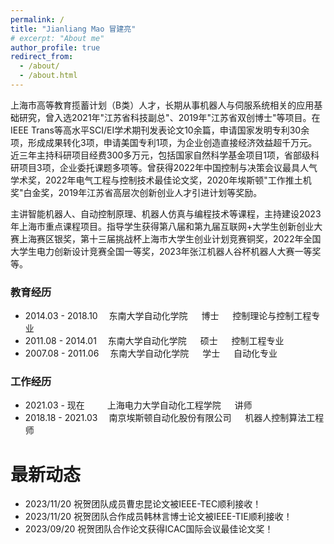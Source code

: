 ```yaml
---
permalink: /
title: "Jianliang Mao 冒建亮"
# excerpt: "About me"
author_profile: true
redirect_from: 
  - /about/
  - /about.html
---
```

<!--permalink: /: 设置页面的永久链接为根目录。
title: "About me": 设置页面的标题为"About me"。
excerpt: "About me": 设置页面的摘要为"About me"。
author_profile: true: 显示作者的个人资料。
redirect_from:: 设置重定向链接，将其他链接指向该页面。-->

上海市高等教育揽蓄计划（B类）人才，长期从事机器人与伺服系统相关的应用基础研究，曾入选2021年"江苏省科技副总"、2019年"江苏省双创博士"等项目。在IEEE Trans等高水平SCI/EI学术期刊发表论文10余篇，申请国家发明专利30余项，形成成果转化3项，申请美国专利1项，为企业创造直接经济效益超千万元。近三年主持科研项目经费300多万元，包括国家自然科学基金项目1项，省部级科研项目3项，企业委托课题多项等。曾获得2022年中国控制与决策会议最具人气学术奖，2022年电气工程与控制技术最佳论文奖，2020年埃斯顿"工作推土机奖"白金奖，2019年江苏省高层次创新创业人才引进计划等奖励。

主讲智能机器人、自动控制原理、机器人仿真与编程技术等课程，主持建设2023年上海市重点课程项目。指导学生获得第八届和第九届互联网+大学生创新创业大赛上海赛区银奖，第十三届挑战杯上海市大学生创业计划竞赛铜奖，2022年全国大学生电力创新设计竞赛全国一等奖，2023年张江机器人谷杯机器人大赛一等奖等。

### 教育经历
- 2014.03 - 2018.10      &emsp;东南大学自动化学院  &emsp; 博士 &emsp; 控制理论与控制工程专业 
- 2011.08 - 2014.01      &emsp;东南大学自动化学院  &emsp; 硕士 &emsp; 控制工程专业
- 2007.08 - 2011.06      &emsp;东南大学自动化学院  &emsp; 学士 &emsp; 自动化专业

### 工作经历
- 2021.03 - 现在         &emsp;&emsp;&nbsp;上海电力大学自动化工程学院  &emsp; 讲师
- 2018.18 - 2021.03      &emsp;南京埃斯顿自动化股份有限公司   &emsp; 机器人控制算法工程师

# 最新动态
- 2023/11/20 祝贺团队成员曹忠昆论文被IEEE-TEC顺利接收！
- 2023/11/20 祝贺团队合作成员韩林言博士论文被IEEE-TIE顺利接收！
- 2023/09/20 祝贺团队合作论文获得ICAC国际会议最佳论文奖！
